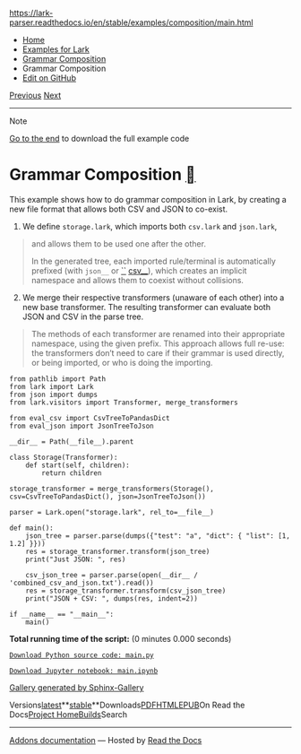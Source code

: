 https://lark-parser.readthedocs.io/en/stable/examples/composition/main.html

- [Home](https://lark-parser.readthedocs.io/en/stable/index.html)
- [Examples for Lark](https://lark-parser.readthedocs.io/en/stable/examples/index.html)
- [Grammar Composition](https://lark-parser.readthedocs.io/en/stable/examples/composition/index.html)
- Grammar Composition
- [Edit on GitHub](https://github.com/lark-parser/lark/blob/acfe33d943a1310f3ca26145eb2896bc5c4955c9/docs/examples/composition/main.rst)

[Previous](https://lark-parser.readthedocs.io/en/stable/examples/composition/eval_csv.html "<no title>") [Next](https://lark-parser.readthedocs.io/en/stable/examples/grammars/index.html "Example Grammars")

* * *

Note

[Go to the end](https://lark-parser.readthedocs.io/en/stable/examples/composition/main.html#sphx-glr-download-examples-composition-main-py)
to download the full example code

# Grammar Composition [](https://lark-parser.readthedocs.io/en/stable/examples/composition/main.html\#grammar-composition "Permalink to this heading")

This example shows how to do grammar composition in Lark, by creating a new
file format that allows both CSV and JSON to co-exist.

1. We define `storage.lark`, which imports both `csv.lark` and `json.lark`,


> and allows them to be used one after the other.
>
> In the generated tree, each imported rule/terminal is automatically prefixed (with `json__` or [\`\`](https://lark-parser.readthedocs.io/en/stable/examples/composition/main.html#id1) [csv\_\_](https://lark-parser.readthedocs.io/en/stable/examples/composition/main.html#id3)),
> which creates an implicit namespace and allows them to coexist without collisions.

2. We merge their respective transformers (unaware of each other) into a new base transformer.
The resulting transformer can evaluate both JSON and CSV in the parse tree.


> The methods of each transformer are renamed into their appropriate namespace, using the given prefix.
> This approach allows full re-use: the transformers don’t need to care if their grammar is used directly,
> or being imported, or who is doing the importing.

```
from pathlib import Path
from lark import Lark
from json import dumps
from lark.visitors import Transformer, merge_transformers

from eval_csv import CsvTreeToPandasDict
from eval_json import JsonTreeToJson

__dir__ = Path(__file__).parent

class Storage(Transformer):
    def start(self, children):
        return children

storage_transformer = merge_transformers(Storage(), csv=CsvTreeToPandasDict(), json=JsonTreeToJson())

parser = Lark.open("storage.lark", rel_to=__file__)

def main():
    json_tree = parser.parse(dumps({"test": "a", "dict": { "list": [1, 1.2] }}))
    res = storage_transformer.transform(json_tree)
    print("Just JSON: ", res)

    csv_json_tree = parser.parse(open(__dir__ / 'combined_csv_and_json.txt').read())
    res = storage_transformer.transform(csv_json_tree)
    print("JSON + CSV: ", dumps(res, indent=2))

if __name__ == "__main__":
    main()

```

**Total running time of the script:** (0 minutes 0.000 seconds)

[`Download Python source code: main.py`](https://lark-parser.readthedocs.io/en/stable/_downloads/98afe2f1c3b9485fcb8bdeebbbf0234f/main.py)

[`Download Jupyter notebook: main.ipynb`](https://lark-parser.readthedocs.io/en/stable/_downloads/9edfb38ad3bc19fc2b92c728275b9008/main.ipynb)

[Gallery generated by Sphinx-Gallery](https://sphinx-gallery.github.io/)

Versions[latest](https://lark-parser.readthedocs.io/en/latest/examples/composition/main.html)**[stable](https://lark-parser.readthedocs.io/en/stable/examples/composition/main.html)**Downloads[PDF](https://lark-parser.readthedocs.io/_/downloads/en/stable/pdf/)[HTML](https://lark-parser.readthedocs.io/_/downloads/en/stable/htmlzip/)[EPUB](https://lark-parser.readthedocs.io/_/downloads/en/stable/epub/)On Read the Docs[Project Home](https://app.readthedocs.org/projects/lark-parser/?utm_source=lark-parser&utm_content=flyout)[Builds](https://app.readthedocs.org/projects/lark-parser/builds/?utm_source=lark-parser&utm_content=flyout)Search

* * *

[Addons documentation](https://docs.readthedocs.io/page/addons.html?utm_source=lark-parser&utm_content=flyout) ― Hosted by
[Read the Docs](https://about.readthedocs.com/?utm_source=lark-parser&utm_content=flyout)